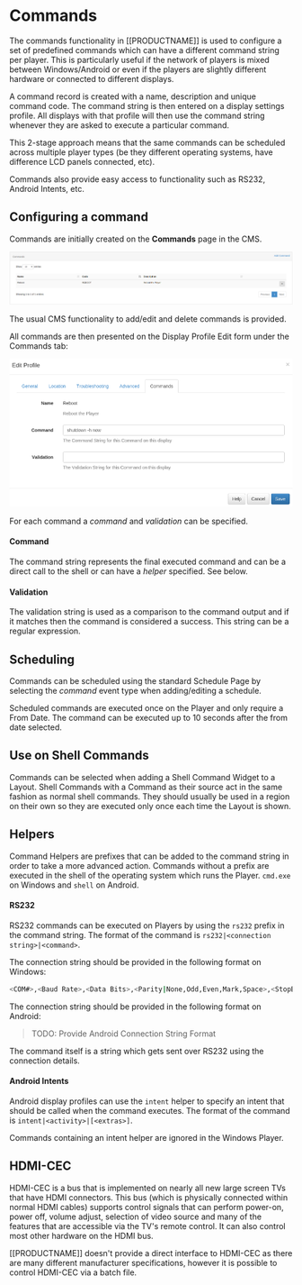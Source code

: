 <!--toc=displays-->
# Commands
The commands functionality in [[PRODUCTNAME]] is used to configure a set of predefined commands which can have a different
 command string per player. This is particularly useful if the network of players is mixed between Windows/Android or even
 if the players are slightly different hardware or connected to different displays.

A command record is created with a name, description and unique command code. The command string is then entered on a
 display settings profile. All displays with that profile will then use the command string whenever they are asked to
 execute a particular command.

This 2-stage approach means that the same commands can be scheduled across multiple
 player types (be they different operating systems, have difference LCD panels connected, etc).

Commands also provide easy access to functionality such as RS232, Android Intents, etc.

## Configuring a command
Commands are initially created on the **Commands** page in the CMS.

![Commands](img/displays_commands_page.png)

The usual CMS functionality to add/edit and delete commands is provided.

All commands are then presented on the Display Profile Edit form under the Commands tab:

![Display Profile Edit Commands Tab](img/displayprofile_commands_tab.png)

For each command a *command* and *validation* can be specified.

#### Command
The command string represents the final executed command and can be a direct call to the shell or can have a *helper*
 specified. See below.

#### Validation
The validation string is used as a comparison to the command output and if it matches then the command is considered a
 success. This string can be a regular expression.

## Scheduling
Commands can be scheduled using the standard Schedule Page by selecting the *command* event type when adding/editing a
 schedule.

Scheduled commands are executed once on the Player and only require a From Date.
 The command can be executed up to 10 seconds after the from date selected.

## Use on Shell Commands
Commands can be selected when adding a Shell Command Widget to a Layout. Shell
 Commands with a Command as their source act in the same fashion as normal
 shell commands. They should usually be used in a region on their own so they
 are executed only once each time the Layout is shown.

<a id="helpers"></a>
## Helpers
Command Helpers are prefixes that can be added to the command string in order to
 take a more advanced action. Commands without a prefix are executed in the
 shell of the operating system which runs the Player. `cmd.exe` on Windows and
 `shell` on Android.

#### RS232
RS232 commands can be executed on Players by using the `rs232` prefix in
 the command string. The format of the command is `rs232|<connection string>|<command>`.

The connection string should be provided in the following format on Windows:

```bash
<COM#>,<Baud Rate>,<Data Bits>,<Parity|None,Odd,Even,Mark,Space>,<StopBits|None,One,Two,OnePointFive>,<Handshake|None,XOnXOff,RequestToSend,RequestToSendXOnXOff>
```

The connection string should be provided in the following format on Android:

> TODO: Provide Android Connection String Format

The command itself is a string which gets sent over RS232 using the connection
 details.

#### Android Intents
Android display profiles can use the `intent` helper to specify an intent that should be called when the command executes.
 The format of the command is `intent|<activity>|[<extras>]`.

Commands containing an intent helper are ignored in the Windows Player.

## HDMI-CEC
HDMI-CEC is a bus that is implemented on nearly all new large screen TVs that have HDMI connectors. This bus (which
 is physically connected within normal HDMI cables) supports control signals that can perform power-on, power off,
 volume adjust, selection of video source and many of the features that are accessible via the TV's remote control. It can
 also control most other hardware on the HDMI bus.

[[PRODUCTNAME]] doesn't provide a direct interface to HDMI-CEC as there are many different manufacturer specifications, however
 it is possible to control HDMI-CEC via a batch file.
